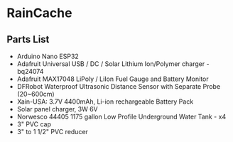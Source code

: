 # RainCache

## Parts List
 * Arduino Nano ESP32
 * Adafruit Universal USB / DC / Solar Lithium Ion/Polymer charger - bq24074
 * Adafruit MAX17048 LiPoly / LiIon Fuel Gauge and Battery Monitor
 * DFRobot Waterproof Ultrasonic Distance Sensor with Separate Probe (20~600cm)
 * Xain-USA: 3.7V 4400mAh, Li-ion rechargeable Battery Pack
 * Solar panel charger, 3W 6V
 * Norwesco 44405 1175 gallon Low Profile Underground Water Tank - x4
 * 3" PVC cap
 * 3" to 1 1/2" PVC reducer
